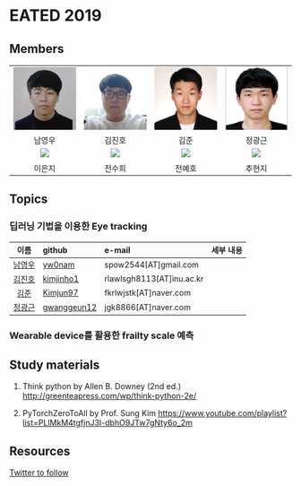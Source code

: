 # EATED 2019

## Members


|          |  |            |   |
| :-------------: | :-------------: | :-------------: | :-----: |
| ![](pic/YoungwooNam.jpg) |  ![](pic/JinhoKim.jpg)| ![](pic/JoonKim.png) | ![](pic/KwangkeunJung.png)| 
| 남영우 |  김진호 | 김준 | 정광근 | 
| ![](pic/EunjiLee.jpg) |  ![](pic/SooheeJeon.jpg)| ![](pic/YehoJeon.jpg) | ![](pic/HyunjiChoo.jpg)| 
| 이은지 |  전수희 | 전예호 | 추현지 | 

## Topics

### 딥러닝 기법을 이용한 Eye tracking

| 이름         | github | e-mail          | 세부 내용 |
| :-------------: | :------------- | :------------- | :----- |
| [남영우](https://github.com/yw0nam) |  [yw0nam](https://github.com/yw0nam) | spow2544[AT]gmail.com | | 
| [김진호](https://github.com/kimjinho1)  | [kimjinho1](https://github.com/kimjinho1) | rlawlsgh8113[AT]inu.ac.kr |  |
| [김준](https://github.com/Kimjun97)  | [Kimjun97](https://github.com/Kimjun97) | fkrlwjstk[AT]naver.com |  |
| [정광근](https://github.com/gwanggeun12)  | [gwanggeun12](https://github.com/gwanggeun12) | jgk8866[AT]naver.com |  |

### Wearable device를 활용한 frailty scale 예측



## Study materials

1.  Think python by Allen B. Downey (2nd ed.)
http://greenteapress.com/wp/think-python-2e/

2. PyTorchZeroToAll by Prof. Sung Kim
https://www.youtube.com/playlist?list=PLlMkM4tgfjnJ3I-dbhO9JTw7gNty6o_2m


## Resources

[Twitter to follow](https://gist.github.com/ys7yoo/ff1d91acfad53586a457762df2aee2e7)
